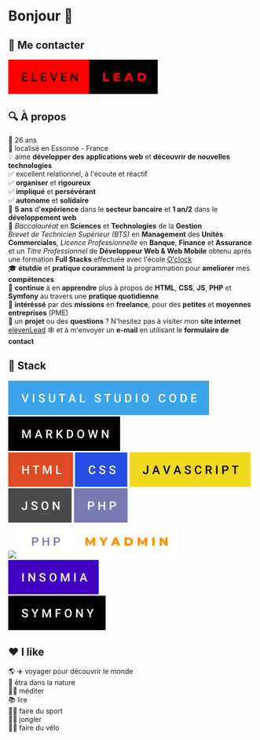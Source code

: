 # **Bonjour** :wave:

## 💬 **Me contacter**
![](images/eleven-lead.svg)

## :mag: **À propos**

:calendar: 26 ans  
:round_pushpin: localisé en Essonne - France       
:bulb: aime **développer des applications web** et **découvrir de nouvelles technologies**   
:white_check_mark: excellent relationnel, à l'ecoute et réactif  
:white_check_mark: **organiser** et **rigoureux**  
:white_check_mark: **impliqué** et **persévérant**  
:white_check_mark: **autonome** et **solidaire**  
:bank: **5 ans** d'**expérience** dans le **secteur bancaire** et **1 an/2** dans le **développement web**  
:scroll: _Baccalauréat_ en **Sciences** et **Technologies** de la **Gestion**  
_Brevet de Technicien Supérieur (BTS)_ en **Management** des **Unités Commerciales**, _Licence Professionnelle_ en **Banque**, **Finance** et **Assurance** et un _Titre Professionnel_ de **Développeur Web & Web Mobile** obtenu aprés une formation **Full Stacks** effectuée avec l'école [O'clock](https://oclock.io/)  
:mortar_board: **étutdie** et **pratique couramment** la programmation pour **ameliorer** mes **compétences**    
:seedling: **continue** à en **apprendre** plus à propos de **HTML**, **CSS**, **JS**, **PHP** et **Symfony** au travers une **pratique quotidienne**   
:speech_balloon: **intéréssé** par des **missions** en **freelance**, pour des **petites** et **moyennes entreprises** (PME)      
:e-mail: un **projet** ou des **questions** ? N'hesitez pas à visiter mon **site internet** [elevenLead](https://oclock.io/) :spider_web: et à m'envoyer un **e-mail** en utilisant le **formulaire de contact**   

## :toolbox: **Stack**
![](images/visual-studio-code.svg) ![](images/markdown.svg)      
![](images/html.svg) ![](images/css.svg) ![](images/javascript.svg) ![](images/json.svg) ![](images/php.svg)        
![](images/my-sql.svg) ![](images/php-myadmin.svg) ![](images/insomia.svg)             
![](images/symfony.svg)

## :hearts: **I like**

:earth_americas: :airplane: voyager pour découvrir le monde  
:deciduous_tree: êtra dans la nature  
:lotus_position_man: méditer  
:books: lire  
:man_cartwheeling: faire du sport  
:man_juggling: jongler   
:biking_man: faire du vélo  
